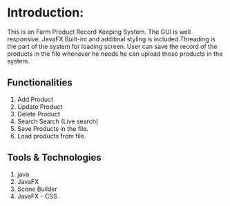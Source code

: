 # Introduction:
This is an Farm Product Record Keeping System. The GUI is well responsive. JavaFX Built-int and additinal styling is included.Threading is the part of the system for loading screen. User can save the record of the products in the file whenever he needs he can upload those products in the system.
## Functionalities
1. Add Product
2. Update Product
3. Delete Product
4. Search Search (Live search)
5. Save Products in the file.
6. Load products from file.

## Tools & Technologies
1. java
2. JavaFX
3. Scene Builder
4. JavaFX - CSS